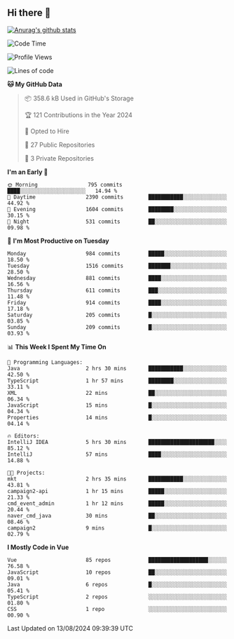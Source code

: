 ## Hi there 👋

[![Anurag's github stats](https://github-readme-stats.vercel.app/api?username=Songwonseok)](https://github.com/anuraghazra/github-readme-stats)



<!--START_SECTION:waka-->
![Code Time](http://img.shields.io/badge/Code%20Time-2%2C971%20hrs%2034%20mins-blue)

![Profile Views](http://img.shields.io/badge/Profile%20Views-0-blue)

![Lines of code](https://img.shields.io/badge/From%20Hello%20World%20I%27ve%20Written-34.8%20million%20lines%20of%20code-blue)

**🐱 My GitHub Data** 

> 📦 358.6 kB Used in GitHub's Storage 
 > 
> 🏆 121 Contributions in the Year 2024
 > 
> 💼 Opted to Hire
 > 
> 📜 27 Public Repositories 
 > 
> 🔑 3 Private Repositories 
 > 
**I'm an Early 🐤** 

```text
🌞 Morning                795 commits         ████░░░░░░░░░░░░░░░░░░░░░   14.94 % 
🌆 Daytime                2390 commits        ███████████░░░░░░░░░░░░░░   44.92 % 
🌃 Evening                1604 commits        ████████░░░░░░░░░░░░░░░░░   30.15 % 
🌙 Night                  531 commits         ██░░░░░░░░░░░░░░░░░░░░░░░   09.98 % 
```
📅 **I'm Most Productive on Tuesday** 

```text
Monday                   984 commits         █████░░░░░░░░░░░░░░░░░░░░   18.50 % 
Tuesday                  1516 commits        ███████░░░░░░░░░░░░░░░░░░   28.50 % 
Wednesday                881 commits         ████░░░░░░░░░░░░░░░░░░░░░   16.56 % 
Thursday                 611 commits         ███░░░░░░░░░░░░░░░░░░░░░░   11.48 % 
Friday                   914 commits         ████░░░░░░░░░░░░░░░░░░░░░   17.18 % 
Saturday                 205 commits         █░░░░░░░░░░░░░░░░░░░░░░░░   03.85 % 
Sunday                   209 commits         █░░░░░░░░░░░░░░░░░░░░░░░░   03.93 % 
```


📊 **This Week I Spent My Time On** 

```text
💬 Programming Languages: 
Java                     2 hrs 30 mins       ███████████░░░░░░░░░░░░░░   42.50 % 
TypeScript               1 hr 57 mins        ████████░░░░░░░░░░░░░░░░░   33.11 % 
XML                      22 mins             ██░░░░░░░░░░░░░░░░░░░░░░░   06.34 % 
JavaScript               15 mins             █░░░░░░░░░░░░░░░░░░░░░░░░   04.34 % 
Properties               14 mins             █░░░░░░░░░░░░░░░░░░░░░░░░   04.14 % 

🔥 Editors: 
IntelliJ IDEA            5 hrs 30 mins       █████████████████████░░░░   85.12 % 
IntelliJ                 57 mins             ████░░░░░░░░░░░░░░░░░░░░░   14.88 % 

🐱‍💻 Projects: 
mkt                      2 hrs 35 mins       ███████████░░░░░░░░░░░░░░   43.81 % 
campaign2-api            1 hr 15 mins        █████░░░░░░░░░░░░░░░░░░░░   21.33 % 
cmd_event_admin          1 hr 12 mins        █████░░░░░░░░░░░░░░░░░░░░   20.44 % 
naver_cmd_java           30 mins             ██░░░░░░░░░░░░░░░░░░░░░░░   08.46 % 
campaign2                9 mins              █░░░░░░░░░░░░░░░░░░░░░░░░   02.79 % 
```

**I Mostly Code in Vue** 

```text
Vue                      85 repos            ███████████████████░░░░░░   76.58 % 
JavaScript               10 repos            ██░░░░░░░░░░░░░░░░░░░░░░░   09.01 % 
Java                     6 repos             █░░░░░░░░░░░░░░░░░░░░░░░░   05.41 % 
TypeScript               2 repos             ░░░░░░░░░░░░░░░░░░░░░░░░░   01.80 % 
CSS                      1 repo              ░░░░░░░░░░░░░░░░░░░░░░░░░   00.90 % 
```




 Last Updated on 13/08/2024 09:39:39 UTC
<!--END_SECTION:waka-->

